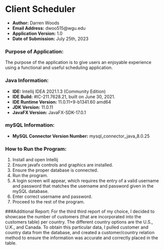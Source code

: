 # <b>Client Scheduler</b>
<ul>
<li><b>Author:</b> Darren Woods</li>
<li><b>Email Address:</b> dwoo515@wgu.edu</li>
<li><b>Application Version:</b> 1.0</li>
<li><b>Date of Submission:</b> July 25th, 2023</li>
</ul>

### Purpose of Application:
The purpose of the application is to give users an enjoyable experience using a functional and useful scheduling application.
<br>

### Java Information:
<ul>
<li><b>IDE:</b> Intellij IDEA 2021.1.3 (Community Edition)</li>
<li><b>IDE Build:</b> #IC-211.7628.21, built on June 30, 2021.</li>
<li><b>IDE Runtime Version:</b> 11.0.11+9-b1341.60 amd64</li>
<li><b>JDK Version:</b> 11.0.11</li>
<li><b>JavaFX Version:</b> JavaFX-SDK-17.0.1</li>
</ul>

### mySQL Information:
<ul>
<li><b>MySQL Connector Version Number:</b> mysql_connector_java_8.0.25</li>
</ul>

### How to Run the Program:
<ol><li>Install and open Intellij</li>
<li>Ensure javafx controls and graphics are installed.</li>
<li>Ensure the proper database is connected.</li>
<li>Run the program.</li>
<li>A login screen will appear, which requires the entry of a valid username and password that matches the username and password given in the mySQL database. </li>
<li>Enter correct username and password.</li>
<li>Proceed to the rest of the program.</li>
</ol>

###Additional Report:
For the third third report of my choice, I decided to showcase the number of customers (that are incorporated into the customers table) per country. The different country options are the U.S., U.K., and Canada. To obtain this particular data, I pulled customer and country data from the database, and created a customer/country relation method to ensure the information was accurate and correctly placed in the table.

